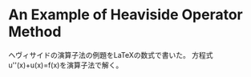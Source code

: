 # An Example of Heaviside Operator Method
ヘヴィサイドの演算子法の例題をLaTeXの数式で書いた。
方程式 u''(x)+u(x)=f(x)を演算子法で解く。
